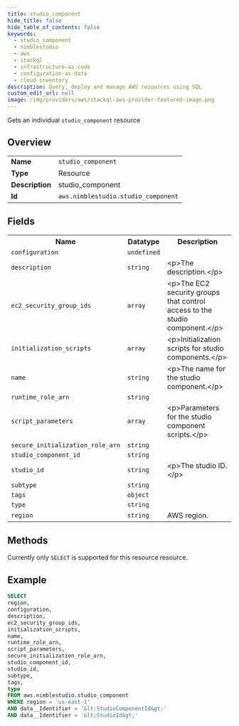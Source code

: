 ```yaml
---
title: studio_component
hide_title: false
hide_table_of_contents: false
keywords:
  - studio_component
  - nimblestudio
  - aws
  - stackql
  - infrastructure-as-code
  - configuration-as-data
  - cloud inventory
description: Query, deploy and manage AWS resources using SQL
custom_edit_url: null
image: /img/providers/aws/stackql-aws-provider-featured-image.png
---
```

Gets an individual <code>studio_component</code> resource

## Overview
<table><tbody>
<tr><td><b>Name</b></td><td><code>studio_component</code></td></tr>
<tr><td><b>Type</b></td><td>Resource</td></tr>
<tr><td><b>Description</b></td><td>studio_component</td></tr>
<tr><td><b>Id</b></td><td><code>aws.nimblestudio.studio_component</code></td></tr>
</tbody></table>

## Fields
<table><tbody>
<tr><th>Name</th><th>Datatype</th><th>Description</th></tr>
<tr><td><code>configuration</code></td><td><code>undefined</code></td><td></td></tr>
<tr><td><code>description</code></td><td><code>string</code></td><td>&lt;p&gt;The description.&lt;&#x2F;p&gt;</td></tr>
<tr><td><code>ec2_security_group_ids</code></td><td><code>array</code></td><td>&lt;p&gt;The EC2 security groups that control access to the studio component.&lt;&#x2F;p&gt;</td></tr>
<tr><td><code>initialization_scripts</code></td><td><code>array</code></td><td>&lt;p&gt;Initialization scripts for studio components.&lt;&#x2F;p&gt;</td></tr>
<tr><td><code>name</code></td><td><code>string</code></td><td>&lt;p&gt;The name for the studio component.&lt;&#x2F;p&gt;</td></tr>
<tr><td><code>runtime_role_arn</code></td><td><code>string</code></td><td></td></tr>
<tr><td><code>script_parameters</code></td><td><code>array</code></td><td>&lt;p&gt;Parameters for the studio component scripts.&lt;&#x2F;p&gt;</td></tr>
<tr><td><code>secure_initialization_role_arn</code></td><td><code>string</code></td><td></td></tr>
<tr><td><code>studio_component_id</code></td><td><code>string</code></td><td></td></tr>
<tr><td><code>studio_id</code></td><td><code>string</code></td><td>&lt;p&gt;The studio ID. &lt;&#x2F;p&gt;</td></tr>
<tr><td><code>subtype</code></td><td><code>string</code></td><td></td></tr>
<tr><td><code>tags</code></td><td><code>object</code></td><td></td></tr>
<tr><td><code>type</code></td><td><code>string</code></td><td></td></tr>
<tr><td><code>region</code></td><td><code>string</code></td><td>AWS region.</td></tr>

</tbody></table>

## Methods
Currently only <code>SELECT</code> is supported for this resource resource.

## Example
```sql
SELECT
region,
configuration,
description,
ec2_security_group_ids,
initialization_scripts,
name,
runtime_role_arn,
script_parameters,
secure_initialization_role_arn,
studio_component_id,
studio_id,
subtype,
tags,
type
FROM aws.nimblestudio.studio_component
WHERE region = 'us-east-1'
AND data__Identifier = '&lt;StudioComponentId&gt;'
AND data__Identifier = '&lt;StudioId&gt;'
```
